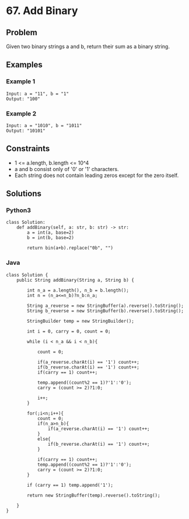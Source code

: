 # 67. Add Binary

## Problem

Given two binary strings a and b, return their sum as a binary string.

## Examples

### Example 1

```
Input: a = "11", b = "1"
Output: "100"
```

### Example 2

```
Input: a = "1010", b = "1011"
Output: "10101"
```

## Constraints

* 1 <= a.length, b.length <= 10^4
* a and b consist only of '0' or '1' characters.
* Each string does not contain leading zeros except for the zero itself.

## Solutions

### Python3

```
class Solution:
    def addBinary(self, a: str, b: str) -> str:
        a = int(a, base=2)
        b = int(b, base=2)

        return bin(a+b).replace("0b", "")
```

### Java

```
class Solution {
    public String addBinary(String a, String b) {
        
        int n_a = a.length(), n_b = b.length();
        int n = (n_a<=n_b)?n_b:n_a;
        
        String a_reverse = new StringBuffer(a).reverse().toString();
        String b_reverse = new StringBuffer(b).reverse().toString();
        
        StringBuilder temp = new StringBuilder();
        
        int i = 0, carry = 0, count = 0;
        
        while (i < n_a && i < n_b){
            
            count = 0;
                
            if(a_reverse.charAt(i) == '1') count++;
            if(b_reverse.charAt(i) == '1') count++;
            if(carry == 1) count++;
            
            temp.append((count%2 == 1)?'1':'0');
            carry = (count >= 2)?1:0;
            
            i++;
        }
        
        for(;i<n;i++){
            count = 0;
            if(n_a>n_b){
                if(a_reverse.charAt(i) == '1') count++;
            }
            else{
                if(b_reverse.charAt(i) == '1') count++;
            }
            
            if(carry == 1) count++;
            temp.append((count%2 == 1)?'1':'0');
            carry = (count >= 2)?1:0;
        }
        
        if (carry == 1) temp.append('1');
    
        return new StringBuffer(temp).reverse().toString();
    
    }
}
```
